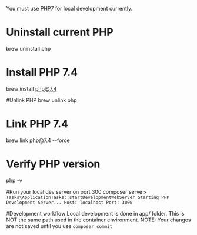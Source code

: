 You must use PHP7 for local development currently.

# Uninstall current PHP
brew uninstall php

# Install PHP 7.4
brew install php@7.4

#Unlink PHP
brew unlink php

# Link PHP 7.4
brew link php@7.4 --force

# Verify PHP version
php -v

#Run your local dev server on port 300
composer serve
`> Tasks\ApplicationTasks::startDevelopmentWebServer
Starting PHP Development Server...
Host: localhost
Port: 3000`

#Development workflow
Local development is done in app/ folder. This is NOT the same path used in the container environment.
NOTE: Your changes are not saved until you use `composer commit`